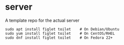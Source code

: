 # server
A template repo for the actual server

```
sudo apt install figlet toilet    # On Debian/Ubuntu
sudo yum install figlet toilet    # On CentOS/RHEL
sudo dnf install figlet toilet    # On Fedora 22+
```

